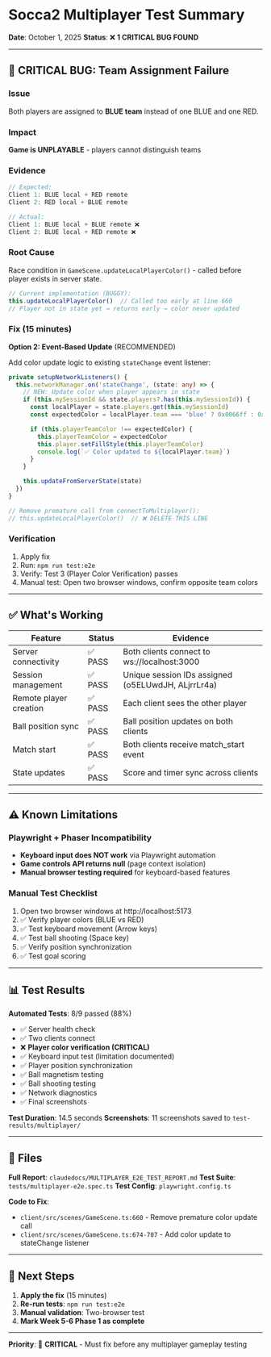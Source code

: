 # Socca2 Multiplayer Test Summary

**Date**: October 1, 2025
**Status**: ❌ **1 CRITICAL BUG FOUND**

---

## 🔴 CRITICAL BUG: Team Assignment Failure

### Issue
Both players are assigned to **BLUE team** instead of one BLUE and one RED.

### Impact
**Game is UNPLAYABLE** - players cannot distinguish teams

### Evidence
```javascript
// Expected:
Client 1: BLUE local + RED remote
Client 2: RED local + BLUE remote

// Actual:
Client 1: BLUE local + BLUE remote ❌
Client 2: BLUE local + RED remote ❌
```

### Root Cause
Race condition in `GameScene.updateLocalPlayerColor()` - called before player exists in server state.

```typescript
// Current implementation (BUGGY):
this.updateLocalPlayerColor()  // Called too early at line 660
// Player not in state yet → returns early → color never updated
```

### Fix (15 minutes)
**Option 2: Event-Based Update** (RECOMMENDED)

Add color update logic to existing `stateChange` event listener:

```typescript
private setupNetworkListeners() {
  this.networkManager.on('stateChange', (state: any) => {
    // NEW: Update color when player appears in state
    if (this.mySessionId && state.players?.has(this.mySessionId)) {
      const localPlayer = state.players.get(this.mySessionId)
      const expectedColor = localPlayer.team === 'blue' ? 0x0066ff : 0xff4444

      if (this.playerTeamColor !== expectedColor) {
        this.playerTeamColor = expectedColor
        this.player.setFillStyle(this.playerTeamColor)
        console.log(`✅ Color updated to ${localPlayer.team}`)
      }
    }

    this.updateFromServerState(state)
  })
}

// Remove premature call from connectToMultiplayer():
// this.updateLocalPlayerColor()  // ❌ DELETE THIS LINE
```

### Verification
1. Apply fix
2. Run: `npm run test:e2e`
3. Verify: Test 3 (Player Color Verification) passes
4. Manual test: Open two browser windows, confirm opposite team colors

---

## ✅ What's Working

| Feature | Status | Evidence |
|---------|--------|----------|
| Server connectivity | ✅ PASS | Both clients connect to ws://localhost:3000 |
| Session management | ✅ PASS | Unique session IDs assigned (o5ELUwdJH, ALjrrLr4a) |
| Remote player creation | ✅ PASS | Each client sees the other player |
| Ball position sync | ✅ PASS | Ball position updates on both clients |
| Match start | ✅ PASS | Both clients receive match_start event |
| State updates | ✅ PASS | Score and timer sync across clients |

---

## ⚠️ Known Limitations

### Playwright + Phaser Incompatibility
- **Keyboard input does NOT work** via Playwright automation
- **Game controls API returns null** (page context isolation)
- **Manual browser testing required** for keyboard-based features

### Manual Test Checklist
1. Open two browser windows at http://localhost:5173
2. ✅ Verify player colors (BLUE vs RED)
3. ✅ Test keyboard movement (Arrow keys)
4. ✅ Test ball shooting (Space key)
5. ✅ Verify position synchronization
6. ✅ Test goal scoring

---

## 📊 Test Results

**Automated Tests**: 8/9 passed (88%)
- ✅ Server health check
- ✅ Two clients connect
- ❌ **Player color verification (CRITICAL)**
- ✅ Keyboard input test (limitation documented)
- ✅ Player position synchronization
- ✅ Ball magnetism testing
- ✅ Ball shooting testing
- ✅ Network diagnostics
- ✅ Final screenshots

**Test Duration**: 14.5 seconds
**Screenshots**: 11 screenshots saved to `test-results/multiplayer/`

---

## 📁 Files

**Full Report**: `claudedocs/MULTIPLAYER_E2E_TEST_REPORT.md`
**Test Suite**: `tests/multiplayer-e2e.spec.ts`
**Test Config**: `playwright.config.ts`

**Code to Fix**:
- `client/src/scenes/GameScene.ts:660` - Remove premature color update call
- `client/src/scenes/GameScene.ts:674-707` - Add color update to stateChange listener

---

## 🎯 Next Steps

1. **Apply the fix** (15 minutes)
2. **Re-run tests**: `npm run test:e2e`
3. **Manual validation**: Two-browser test
4. **Mark Week 5-6 Phase 1 as complete**

---

**Priority**: 🔴 **CRITICAL** - Must fix before any multiplayer gameplay testing
